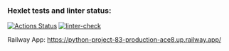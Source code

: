 ### Hexlet tests and linter status:
[![Actions Status](https://github.com/qmka/python-project-83/workflows/hexlet-check/badge.svg)](https://github.com/qmka/python-project-83/actions)
[![linter-check](https://github.com/qmka/python-project-83/actions/workflows/linter-check.yml/badge.svg)](https://github.com/qmka/python-project-83/actions/workflows/linter-check.yml)

Railway App: https://python-project-83-production-ace8.up.railway.app/
